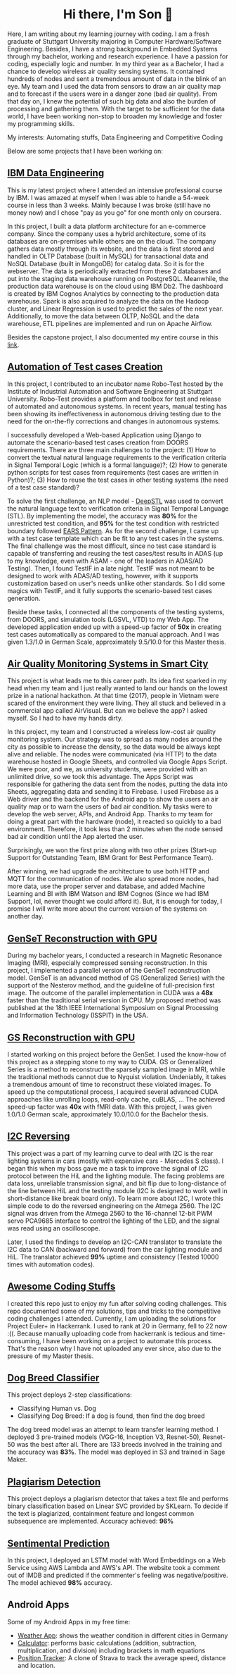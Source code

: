 <h1 align="center">Hi there, I'm Son 👋</h1>

Here, I am writing about my learning journey with coding. I am a fresh graduate of Stuttgart University majoring in Computer Hardware/Software Engineering. Besides, I have a strong background in Embedded Systems through my bachelor, working and research experience. I have a passion for coding, especially logic and number. In my third year as a Bachelor, I had a chance to develop wireless air quality sensing systems. It contained hundreds of nodes and sent a tremendous amount of data in the blink of an eye. My team and I used the data from sensors to draw an air quality map and to forecast if the users were in a danger zone (bad air quality). From that day on, I knew the potential of such big data and also the burden of processing and gathering them. With the target to be sufficient for the data world, I have been working non-stop to broaden my knowledge and foster my programming skills.

My interests: Automating stuffs, Data Engineering and Competitive Coding

Below are some projects that I have been working on:
## [IBM Data Engineering](https://github.com/xzZero/DataEng_IBM/tree/main/13%20-%20Data%20Engineering%20Capstone%20Project)
This is my latest project where I attended an intensive professional course by IBM. I was amazed at myself when I was able to handle a 54-week course in less than 3 weeks. Mainly because I was broke (still have no money now) and I chose "pay as you go" for one month only on coursera. 

In this project, I built a data platform architecture for an e-commerce company. Since the company uses a hybrid architecture, some of its databases are on-premises while others are on the cloud. The company gathers data mostly through its website, and the data is first stored and handled in OLTP Database (built in MySQL) for transactional data and NoSQL Database (built in MongoDB) for catalog data. So it is for the webserver. The data is periodically extracted from these 2 databases and put into the staging data warehouse running on PostgreSQL. Meanwhile, the production data warehouse is on the cloud using IBM Db2. The dashboard is created by IBM Cognos Analytics by connecting to the production data warehouse. Spark is also acquired to analyze the data on the Hadoop cluster, and Linear Regression is used to predict the sales of the next year. Additionally, to move the data between OLTP, NoSQL and the data warehouse, ETL pipelines are implemented and run on Apache Airflow.

Besides the capstone project, I also documented my entire course in this [link](https://github.com/xzZero/DataEng_IBM).
## [Automation of Test cases Creation](https://www.robo-test.ai/)
In this project, I contributed to an incubator name Robo-Test hosted by the Institute of Industrial Automation and Software Engineering at Stuttgart University. Robo-Test provides a platform and toolbox for test and release of automated and autonomous systems. In recent years, manual testing has been showing its ineffectiveness in autonomous driving testing due to the need for the on-the-fly corrections and changes in autonomous systems.

I successfully developed a Web-based Application using Django to automate the scenario-based test cases creation from DOORS requirements. There are three main challenges to the project: (1) How to convert the textual natural language requirements to the verification criteria in Signal Temporal Logic (which is a formal language)?; (2) How to generate python scripts for test cases from requirements (test cases are written in Python)?; (3) How to reuse the test cases in other testing systems (the need of a test case standard)?

To solve the first challenge, an NLP model - [DeepSTL](https://github.com/JieHE-2020/DeepSTL) was used to convert the natural language text to verification criteria in Signal Temporal Language (STL). By implementing the model, the accuracy was **80%** for the unrestricted test condition, and **95%** for the test condition with restricted boundary followed [EARS Pattern](https://alistairmavin.com/ears/). As for the second challenge, I came up with a test case template which can be fit to any test cases in the systems. The final challenge was the most difficult, since no test case standard is capable of transferring and reusing the test cases/test results in ADAS (up to my knowledge, even with ASAM - one of the leaders in ADAS/AD Testing). Then, I found TestIF in a late night. TestIF was not meant to be designed to work with ADAS/AD testing, however, with it supports customization based on user's needs unlike other standards. So I did some magics with TestIF, and it fully supports the scenario-based test cases generation.

Beside these tasks, I connected all the components of the testing systems, from DOORS, and simulation tools (LGSVL, VTD) to my Web App. The developed application ended up with a speed-up factor of **50x** in creating test cases automatically as compared to the manual approach. And I was given 1.3/1.0 in German Scale, approximately 9.5/10.0 for this Master thesis.

## [Air Quality Monitoring Systems in Smart City](https://vgu.edu.vn/vi/achievements1?title=VGU-EEIT-students-got-the-first-prize-in-Hackathon-contest-2017&id-bai-viet=2735808&pid=CmsHienThiBaiViet_WAR_cmsportlet_INSTANCE_1xni0P8F64Cp&reCall=1)
This project is what leads me to this career path. Its idea first sparked in my head when my team and I just really wanted to land our hands on the lowest prize in a national hackathon. At that time (2017), people in Vietnam were scared of the environment they were living. They all stuck and believed in a commercial app called AirVisual. But can we believe the app? I asked myself. So I had to have my hands dirty.

In this project, my team and I constructed a wireless low-cost air quality monitoring system. Our strategy was to spread as many nodes around the city as possible to increase the density, so the data would be always kept alive and reliable. The nodes were communicated (via HTTP) to the data warehouse hosted in Google Sheets, and controlled via Google Apps Script. We were poor, and we, as university students, were provided with an unlimited drive, so we took this advantage. The Apps Script was responsible for gathering the data sent from the nodes, putting the data into Sheets, aggregating data and sending it to Firebase. I used Firebase as a Web driver and the backend for the Android app to show the users an air quality map or to warn the users of bad air condition. My tasks were to develop the web server, APIs, and Android App. Thanks to my team for doing a great part with the hardware (node), it reacted so quickly to a bad environment. Therefore, it took less than 2 minutes when the node sensed bad air condition until the App alerted the user.

Surprisingly, we won the first prize along with two other prizes (Start-up Support for Outstanding Team, IBM Grant for Best Performance Team). 

After winning, we had upgrade the architecture to use both HTTP and MQTT for the communication of nodes. We also spread more nodes, had more data, use the proper server and database, and added Machine Learning and BI with IBM Watson and IBM Cognos (Since we had IBM Support, lol, never thought we could afford it). But, it is enough for today, I promise I will write more about the current version of the systems on another day.
## [GenSeT Reconstruction with GPU](https://github.com/xzZero/GenSeT-CUDA)
During my bachelor years, I conducted a research in Magnetic Resonance Imaging (MRI), especially compressed sensing reconstruction. In this project, I implemented a parallel version of the GenSeT reconstruction model. GenSeT is an advanced method of GS (Generalized Series) with the support of the Nesterov method, and the guideline of full-precision first image. The outcome of the parallel implementation in CUDA was a **48x** faster than the traditional serial version in CPU. My proposed method was published at the 18th IEEE International Symposium on Signal Processing and Information Technology (ISSPIT) in the USA.
## [GS Reconstruction with GPU](https://github.com/xzZero/GS-CUDA)
I started working on this project before the GenSet. I used the know-how of this project as a stepping stone to my way to CUDA. GS or Generalized Series is a method to reconstruct the sparsely sampled image in MRI, while the traditional methods cannot due to Nyquist violation. Undeniably, it takes a tremendous amount of time to reconstruct these violated images. To speed up the computational process, I acquired several advanced CUDA approaches like unrolling loops, read-only cache, cuBLAS, ... The achieved speed-up factor was **40x** with fMRI data. With this project, I was given 1.0/1.0 German scale, approximately 10.0/10.0 for the Bachelor thesis.
## [I2C Reversing](https://github.com/xzZero/I2C_traceback)
This project was a part of my learning curve to deal with I2C is the rear lighting systems in cars (mostly with expensive cars - Mercedes S class). I began this when my boss gave me a task to improve the signal of I2C protocol between the HiL and the lighting module. The facing problems are data loss, unreliable transmission signal, and bit flip due to long-distance of the line between HiL and the testing module (I2C is designed to work well in short-distance like break board only). To learn more about I2C, I wrote this simple code to do the reversed engineering on the Atmega 2560. The I2C signal was driven from the Atmega 2560 to the 16-channel 12-bit PWM servo PCA9685 interface to control the lighting of the LED, and the signal was read using an oscilloscope. 

Later, I used the findings to develop an I2C-CAN translator to translate the I2C data to CAN (backward and forward) from the car lighting module and HiL. The translator achieved **99%** uptime and consistency (Tested 10000 times with automation codes).
## [Awesome Coding Stuffs](https://github.com/xzZero/Competitive-Coding-)
I created this repo just to enjoy my fun after solving coding challenges. This repo documented some of my solutions, tips and tricks to the competitive coding challenges I attended. Currently, I am uploading the solutions for Project Euler+ in Hackerrank. I used to rank at 20 in Germany, fell to 22 now :((. Because manually uploading code from hackerrank is tedious and time-consuming, I have been working on a project to automate this process. That's the reason why I have not uploaded any ever since, also due to the pressure of my Master thesis. 
## [Dog Breed Classifier](https://github.com/xzZero/Dog_Breed_Classifier)
This project deploys 2-step classifications: 
- Classifying Human vs. Dog
- Classifying Dog Breed: If a dog is found, then find the dog breed

The dog breed model was an attempt to learn transfer learning method. I deployed 3 pre-trained models (VGG-16, Inception V3, Resnet-50), Resnet-50 was the best after all. There are 133 breeds involved in the training and the accuracy was **83%**. The model was deployed in S3 and trained in Sage Maker.
## [Plagiarism Detection](https://github.com/xzZero/Plagiarism_Detection)
This project deploys a plagiarism detector that takes a text file and performs binary classification based on Linear SVC provided by SKLearn. To decide if the text is plagiarized, containment feature and longest common subsequence are implemented. Accuracy achieved: **96%**
## [Sentimental Prediction](https://github.com/xzZero/sentimental_prediction)
In this project, I deployed an LSTM model with Word Embeddings on a Web Service using AWS Lambda and AWS's API. The website took a comment out of IMDB and predicted if the commenter's feeling was negative/positive. The model achieved **98%** accuracy.
## Android Apps
Some of my Android Apps in my free time:
- [Weather App](https://github.com/xzZero/WeatherAppv2): shows the weather condition in different cities in Germany
- [Calculator](https://github.com/xzZero/Calculator): performs basic calculations (addition, subtraction, multiplication, and division) including brackets in math equations
- [Position Tracker](https://github.com/xzZero/Positioning): A clone of Strava to track the average speed, distance and location.
